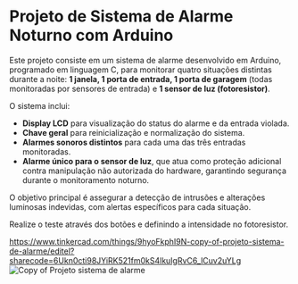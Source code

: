 # **Projeto de Sistema de Alarme Noturno com Arduino**

Este projeto consiste em um sistema de alarme desenvolvido em Arduino, programado em linguagem C, para monitorar quatro situações distintas durante a noite: **1 janela, 1 porta de entrada, 1 porta de garagem** (todas monitoradas por sensores de entrada) e **1 sensor de luz (fotoresistor)**.

O sistema inclui:

- **Display LCD** para visualização do status do alarme e da entrada violada.
- **Chave geral** para reinicialização e normalização do sistema.
- **Alarmes sonoros distintos** para cada uma das três entradas monitoradas.
- **Alarme único para o sensor de luz**, que atua como proteção adicional contra manipulação não autorizada do hardware, garantindo segurança durante o monitoramento noturno.

O objetivo principal é assegurar a detecção de intrusões e alterações luminosas indevidas, com alertas específicos para cada situação.

Realize o teste através dos botões e definindo a intensidade no fotoresistor.

https://www.tinkercad.com/things/9hyoFkphI9N-copy-of-projeto-sistema-de-alarme/editel?sharecode=6Ukn0cti98JYiRK521fm0kS4lkuIgRvC6_lCuv2uYLg
![Copy of Projeto sistema de alarme](https://github.com/user-attachments/assets/e5313336-7965-4d26-8b50-4c927cb794ac)

